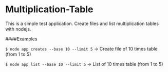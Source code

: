 # Multiplication-Table

This is a simple test application. Create files and list multiplication tables with nodejs.

####Examples

`$ node app creates --base 10 --limit 5` -> Create file of 10 times table (from 1 to 5)

`$ node app list --base 10 --limit 5` -> List of 10 times table (from 1 to 5)
